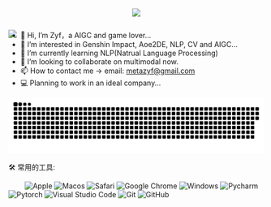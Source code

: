 <h1 align="center">
    <img src="https://readme-typing-svg.herokuapp.com/?lines=print(%22Hello%2C%20NLP!%22);Study+NLP+Together!&center=true&size=27">
</h1>

<img align="left" src="https://github-readme-stats.vercel.app/api?username=Serendipity-zyf&include_all_commits=true&count_private-true&custom_title=Serendipity-zyf'%20GitHub%20Stats&line_height=30&show_icons=true&hide_border=true&bg_color=192133&title_color=efb752&icon_color=efb752&text_color=70bed9">


- 👋 Hi, I’m Zyf，a AIGC and game lover...
- 👀 I’m interested in Genshin Impact, Aoe2DE, NLP, CV and AIGC...
- 🌱 I’m currently learning NLP(Natrual Language Processing)
- 💞️ I’m looking to collaborate on multimodal now.
- 📫 How to contact me -> email: metazyf@gmail.com
- 💻 Planning to work in an ideal company...

<!-- 贪吃蛇代码贡献图 -->
![](./assets/github-contribution-grid-snake.svg)

🛠 常用的工具:

&emsp;&emsp; 
![Apple](https://img.shields.io/badge/Apple-000000?style=style=flat-square&logo=apple&logoColor=white)
![Macos](https://img.shields.io/badge/Macos-000000?style=flat-square&logo=macos&logoColor=white)
![Safari](https://img.shields.io/badge/Safari-000000?style=flat-square&logo=Safari&logoColor=white)
![Google Chrome](https://img.shields.io/badge/Chrome-4285F4?style=flat-square&logo=GoogleChrome&logoColor=white)
![Windows](https://img.shields.io/badge/Windows-0078D6?style=flat-square&logo=windows&logoColor=white)
![Pycharm](https://img.shields.io/badge/Pycharm-000000?style=flat-square&logo=Pycharm&logoColor=white)
![Pytorch](https://img.shields.io/badge/Pytorch-EE4C2C?style=flat-square&logo=Pytorch&logoColor=white)
![Visual Studio Code](https://img.shields.io/badge/-Visual%20Studio%20Code-007ACC?style=flat-square&logo=Visual%20Studio%20Code&logoColor=fff)
![Git](https://img.shields.io/badge/-Git-FCC624?style=flat-square&logo=git)
![GitHub](https://img.shields.io/badge/-GitHub-pink?style=flat-square&logo=github)
<!---
Serendipity-zyf/Serendipity-zyf is a ✨ special ✨ repository because its `README.md` (this file) appears on your GitHub profile.
You can click the Preview link to take a look at your changes.
--->
